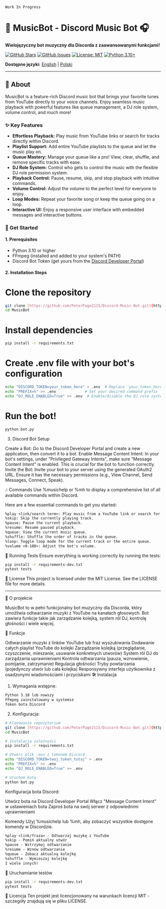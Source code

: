 ```markdown
Work In Progress
```



# 🎵 MusicBot - Discord Music Bot 🎧

**Wielojęzyczny bot muzyczny dla Discorda z zaawansowanymi funkcjami!**

[![GitHub Stars](https://img.shields.io/github/stars/PeterPage2115/MusicBot?style=social)](https://github.com/PeterPage2115/MusicBot)
[![GitHub Issues](https://img.shields.io/github/issues/PeterPage2115/MusicBot)](https://github.com/PeterPage2115/MusicBot/issues)
[![License: MIT](https://img.shields.io/badge/License-MIT-yellow.svg)](https://opensource.org/licenses/MIT)
[![Python 3.10+](https://img.shields.io/badge/python-3.10+-blue.svg)](https://www.python.org/downloads/)

**Dostępne języki:** [English](#english) | [Polski](#polski)

---

<a name="english"></a>

## 📖 About 

MusicBot is a feature-rich Discord music bot that brings your favorite tunes from YouTube directly to your voice channels. Enjoy seamless music playback with powerful features like queue management, a DJ role system, volume control, and much more!

### ✨ Key Features

-   **Effortless Playback:** Play music from YouTube links or search for tracks directly within Discord.
-   **Playlist Support:** Add entire YouTube playlists to the queue and let the music play on.
-   **Queue Mastery:** Manage your queue like a pro! View, clear, shuffle, and remove specific tracks with ease.
-   **DJ Role System:** Control who gets to control the music with the flexible DJ role permission system.
-   **Playback Control:** Pause, resume, skip, and stop playback with intuitive commands.
-   **Volume Control:** Adjust the volume to the perfect level for everyone to enjoy.
-   **Loop Modes:** Repeat your favorite song or keep the queue going on a loop.
-   **Interactive UI:** Enjoy a responsive user interface with embedded messages and interactive buttons.

### 🚀 Get Started

#### 1. Prerequisites

-   Python 3.10 or higher
-   FFmpeg (installed and added to your system's PATH)
-   Discord Bot Token (get yours from the [Discord Developer Portal](https://discord.com/developers/applications))

#### 2. Installation Steps


# Clone the repository
```bash
git clone [https://github.com/PeterPage2115/Discord-Music-Bot.git](https://github.com/PeterPage2115/Discord-Music-Bot.git)
cd MusicBot
```
# Install dependencies
```bash
pip install -r requirements.txt
```
# Create .env file with your bot's configuration
```bash
echo "DISCORD_TOKEN=your_token_here" > .env  # Replace 'your_token_here' with your actual token
echo "PREFIX=%" >> .env             # Set your desired command prefix
echo "DJ_ROLE_ENABLED=True" >> .env  # Enable/disable the DJ role system
```
# Run the bot!
```bash
python bot.py
```
3. Discord Bot Setup

Create a Bot: Go to the Discord Developer Portal and create a new application, then convert it to a bot.
Enable Message Content Intent: In your bot's settings, under "Privileged Gateway Intents", make sure "Message Content Intent" is enabled. This is crucial for the bot to function correctly.
Invite the Bot: Invite your bot to your server using the generated OAuth2 URL. Ensure it has the necessary permissions (e.g., View Channel, Send Messages, Connect, Speak).

🎶 Commands
Use %musichelp or %mh to display a comprehensive list of all available commands within Discord.

Here are a few essential commands to get you started:

```markdown
%play <link/search term>: Play music from a YouTube link or search for a song.
%skip: Skip the currently playing track.
%pause: Pause the current playback.
%resume: Resume paused playback.
%queue: View the current music queue.
%shuffle: Shuffle the order of tracks in the queue.
%loop: Toggle loop mode for the current track or the entire queue.
%volume <0-100>: Adjust the bot's volume.
```

🧪 Running Tests
Ensure everything is working correctly by running the tests:

```bash
pip install -r requirements-dev.txt
pytest tests
```
📄 License
This project is licensed under the MIT License. See the LICENSE file for more details.

--------------------------------------------------------------------------------------------------------------------------------------------------------------------

📖 O projekcie

MusicBot to w pełni funkcjonalny bot muzyczny dla Discorda, który umożliwia odtwarzanie muzyki z YouTube na kanałach głosowych. Bot zawiera funkcje takie jak zarządzanie kolejką, system ról DJ, kontrolę głośności i wiele więcej.

🌟 Funkcje

Odtwarzanie muzyki z linków YouTube lub fraz wyszukiwania
Dodawanie całych playlist YouTube do kolejki
Zarządzanie kolejką (przeglądanie, czyszczenie, mieszanie, usuwanie konkretnych utworów)
System ról DJ do zarządzania uprawnieniami
Kontrola odtwarzania (pauza, wznowienie, pomijanie, zatrzymanie)
Regulacja głośności
Tryby powtarzania (pojedynczy utwór lub cała kolejka)
Responsywny interfejs użytkownika z osadzonymi wiadomościami i przyciskami
🛠️ Instalacja
1. Wymagania wstępne:
```markdown
Python 3.10 lub nowszy
FFmpeg zainstalowany w systemie
Token bota Discord
```
2. Konfiguracja:
```bash
# Klonowanie repozytorium
git clone [https://github.com/PeterPage2115/Discord-Music-Bot.git](https://github.com/PeterPage2115/Discord-Music-Bot.git)
cd MusicBot
```
```bash
# Instalacja zależności
pip install -r requirements.txt
```
```bash
# Utwórz plik .env z tokenem Discord
echo "DISCORD_TOKEN=twoj_token_tutaj" > .env
echo "PREFIX=%" >> .env
echo "DJ_ROLE_ENABLED=True" >> .env
```
```bash
# Uruchom bota
python bot.py
```
Konfiguracja bota Discord:

Utwórz bota na Discord Developer Portal
Włącz "Message Content Intent" w ustawieniach bota
Zaproś bota na swój serwer z odpowiednimi uprawnieniami


 Komendy
Użyj %musichelp lub %mh, aby zobaczyć wszystkie dostępne komendy w Discordzie.
```markdown
%play <link/fraza> - Odtwarzaj muzykę z YouTube
%skip - Pomiń aktualny utwór
%pause - Wstrzymaj odtwarzanie
%resume - Wznów odtwarzanie
%queue - Zobacz aktualną kolejkę
%shuffle - Wymieszaj kolejkę
I wiele innych!
```
🧪 Uruchamianie testów
```bash
pip install -r requirements-dev.txt
pytest tests
```
📄 Licencja
Ten projekt jest licencjonowany na warunkach licencji MIT - szczegóły znajdują się w pliku LICENSE.
